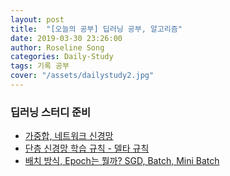 ```yaml
---
layout: post
title:  "[오늘의 공부] 딥러닝 공부, 알고리즘"
date: 2019-03-30 23:26:00
author: Roseline Song
categories: Daily-Study
tags: 기록 공부
cover: "/assets/dailystudy2.jpg"
---
```


### 딥러닝 스터디 준비

- [가중합, 네트워크 신경망](https://roseline124.github.io/data-analytics/2019/03/30/ML-Deep-Network.html)
- [단층 신경망 학습 규칙 - 델타 규칙](https://roseline124.github.io/data-analytics/2019/03/30/ML-Deep-Delta.html) 
- [배치 방식, Epoch는 뭘까? SGD, Batch, Mini Batch](https://roseline124.github.io/data-analytics/2019/03/30/ML-Deep-Weight.html)

<br>
<br>




